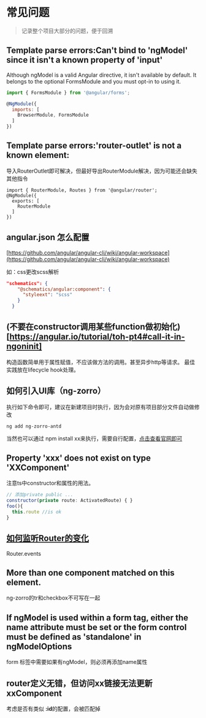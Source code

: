 # 常见问题
> 记录整个项目大部分的问题，便于回溯

## Template parse errors:Can't bind to 'ngModel' since it isn't a known property of 'input'
Although ngModel is a valid Angular directive, it isn't available by default.
It belongs to the optional FormsModule and you must opt-in to using it.

````js
import { FormsModule } from '@angular/forms';

@NgModule({
  imports: [
    BrowserModule, FormsModule
  ]
})
````

## Template parse errors:'router-outlet' is not a known element:
导入RouterOutlet即可解决，但最好导出RouterModule解决，因为可能还会缺失其他指令
````
import { RouterModule, Routes } from '@angular/router';
@NgModule({
  exports: [
    RouterModule
  ]
})
````

## angular.json 怎么配置
[https://github.com/angular/angular-cli/wiki/angular-workspace](https://github.com/angular/angular-cli/wiki/angular-workspace)

如：css更改scss解析
````json
"schematics": {
    "@schematics/angular:component": {
      "styleext": "scss"
    }
  }
````

## (不要在constructor调用某些function做初始化)[https://angular.io/tutorial/toh-pt4#call-it-in-ngoninit]
构造函数简单用于属性赋值，不应该做方法的调用。甚至异步http等请求。
最佳实践放在lifecycle hook处理。

## 如何引入UI库（ng-zorro）
执行如下命令即可，建议在新建项目时执行，因为会对原有项目部分文件自动做修改
````
ng add ng-zorro-antd
````
当然也可以通过 npm install xx来执行，需要自行配置，[点击查看官网即可](https://ng.ant.design/docs/getting-started/zh)

## Property 'xxx' does not exist on type 'XXComponent'
注意ts中constructor和属性的用法。
````js
// 添加private public ...
constructor(private route: ActivatedRoute) { }
foo(){
  this.route //is ok
}
````

## [如何监听Router的变化](https://angular.io/api/router/Router#properties)
Router.events

## More than one component matched on this element.
ng-zorro的tr和checkbox不可写在一起

## If ngModel is used within a form tag, either the name attribute must be set or the form control must be defined as 'standalone' in ngModelOptions
form 标签中需要如果有ngModel，则必须再添加name属性

## router定义无错，但访问xx链接无法更新xxComponent
考虑是否有类似 **:id**的配置，会被匹配掉